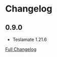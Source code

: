 # Changelog

## 0.9.0

* Teslamate 1.21.6

[Full Changelog](https://github.com/matt-FFFFFF/hassio-addon-teslamate/blob/master/CHANGELOG-FULL.md)
